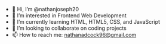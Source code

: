 - 👋 Hi, I’m @nathanjoseph20
- 👀 I’m interested in Frontend Web Development
- 🌱 I’m currently learning HTML, HTML5, CSS, and JavaScript
- 💞️ I’m looking to collaborate on coding projects
- 📫 How to reach me: nathanadcock96@gmail.com

<!---
nathanjoseph20/nathanjoseph20 is a ✨ special ✨ repository because its `README.md` (this file) appears on your GitHub profile.
You can click the Preview link to take a look at your changes.
--->
